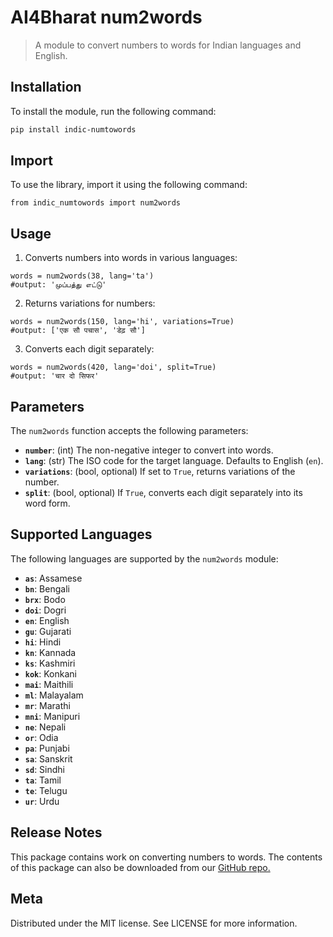 
# AI4Bharat num2words

> A module to convert numbers to words for Indian languages and English.

## Installation

To install the module, run the following command:
```sh
pip install indic-numtowords
```

## Import

To use the library, import it using the following command:
```ssh
from indic_numtowords import num2words 
```

## Usage

1. Converts numbers into words in various languages:
  ```ssh
  words = num2words(38, lang='ta')
  #output: 'முப்பத்து எட்டு'
  ```
2. Returns variations for numbers:
  ```ssh
  words = num2words(150, lang='hi', variations=True)
  #output: ['एक सौ पचास', 'डेढ़ सौ'] 
  ```
3. Converts each digit separately:
  ```ssh
  words = num2words(420, lang='doi', split=True)
  #output: 'चार दो सिफर'
  ```

## Parameters
The `num2words` function accepts the following parameters:

- **`number`**: (int) The non-negative integer to convert into words.
- **`lang`**: (str) The ISO code for the target language. Defaults to English (`en`).
- **`variations`**: (bool, optional) If set to `True`, returns variations of the number.
- **`split`**: (bool, optional) If `True`, converts each digit separately into its word form.

## Supported Languages
The following languages are supported by the `num2words` module:

- **`as`**: Assamese
- **`bn`**: Bengali
- **`brx`**: Bodo
- **`doi`**: Dogri
- **`en`**: English
- **`gu`**: Gujarati
- **`hi`**: Hindi
- **`kn`**: Kannada
- **`ks`**: Kashmiri
- **`kok`**: Konkani
- **`mai`**: Maithili
- **`ml`**: Malayalam
- **`mr`**: Marathi
- **`mni`**: Manipuri
- **`ne`**: Nepali
- **`or`**: Odia
- **`pa`**: Punjabi
- **`sa`**: Sanskrit
- **`sd`**: Sindhi
- **`ta`**: Tamil
- **`te`**: Telugu
- **`ur`**: Urdu

## Release Notes

This package contains work on converting numbers to words. The contents of this package can also be downloaded from our [GitHub repo.](https://github.com/AI4Bharat/indic-numtowords)

## Meta

Distributed under the MIT license. See LICENSE for more information.
